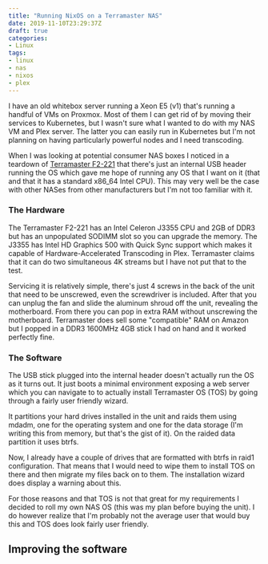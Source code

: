 ```yaml
---
title: "Running NixOS on a Terramaster NAS"
date: 2019-11-10T23:29:37Z
draft: true
categories:
- Linux
tags:
- linux
- nas
- nixos
- plex
---
```


I have an old whitebox server running a Xeon E5 (v1) that's running a handful of VMs on Proxmox. Most of them I can get rid of by moving their services to Kubernetes, but I wasn't sure what I wanted to do with my NAS VM and Plex server. The latter you can easily run in Kubernetes but I'm not planning on having particularly powerful nodes and I need transcoding.

When I was looking at potential consumer NAS boxes I noticed in a teardown of [Terramaster F2-221][1] that there's just an internal USB header running the OS which gave me hope of running any OS that I want on it (that and that it has a standard x86_64 Intel CPU). This may very well be the case with other NASes from other manufacturers but I'm not too familiar with it.

### The Hardware

The Terramaster F2-221 has an Intel Celeron J3355 CPU and 2GB of DDR3 but has an unpopulated SODIMM slot so you can upgrade the memory. The J3355 has Intel HD Graphics 500 with Quick Sync support which makes it capable of Hardware-Accelerated Transcoding in Plex. Terramaster claims that it can do two simultaneous 4K streams but I have not put that to the test.

Servicing it is relatively simple, there's just 4 screws in the back of the unit that need to be unscrewed, even the screwdriver is included. After that you can unplug the fan and slide the aluminum shroud off the unit, revealing the motherboard. From there you can pop in extra RAM without unscrewing the motherboard. Terramaster does sell some "compatible" RAM on Amazon but I popped in a DDR3 1600MHz 4GB stick I had on hand and it worked perfectly fine.

### The Software

The USB stick plugged into the internal header doesn't actually run the OS as it turns out. It just boots a minimal environment exposing a web server which you can navigate to to actually install Terramaster OS (TOS) by going through a fairly user friendly wizard.

It partitions your hard drives installed in the unit and raids them using mdadm, one for the operating system and one for the data storage (I'm writing this from memory, but that's the gist of it). On the raided data partition it uses btrfs.

Now, I already have a couple of drives that are formatted with btrfs in raid1 configuration. That means that I would need to wipe them to install TOS on there and then migrate my files back on to them. The installation wizard does display a warning about this.

For those reasons and that TOS is not that great for my requirements I decided to roll my own NAS OS (this was my plan before buying the unit). I do however realize that I'm probably not the average user that would buy this and TOS does look fairly user friendly.

## Improving the software

[1]: https://www.terra-master.com/global/products/homesoho-nas/f2-221.html
